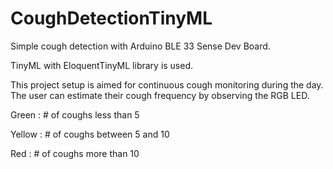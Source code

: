 # CoughDetectionTinyML
Simple cough detection with Arduino BLE 33 Sense Dev Board. 

TinyML with EloquentTinyML library is used. 

This project setup is aimed for continuous cough monitoring during the day. The user can estimate their cough frequency by observing the RGB LED. 

Green : # of coughs less than 5

Yellow : # of coughs between 5 and 10

Red : # of coughs more than 10
